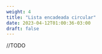 ```yaml
---
weight: 4
title: "Lista encadeada circular"
date: 2023-04-12T01:00:36-03:00
draft: false
---
```


//TODO